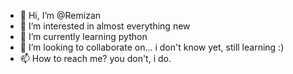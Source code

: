 - 👋 Hi, I’m @Remizan
- 👀 I’m interested in almost everything new
- 🌱 I’m currently learning python
- 💞️ I’m looking to collaborate on... i don't know yet, still learning :)
- 📫 How to reach me? you don't, i do.



<!---
Remizan/Remizan is a ✨ special ✨ repository because its `README.md` (this file) appears on your GitHub profile.
You can click the Preview link to take a look at your changes.
--->

